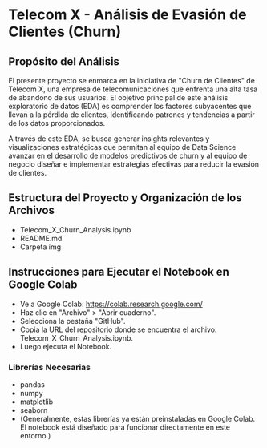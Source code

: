 <h1>Telecom X - Análisis de Evasión de Clientes (Churn)</h1>

<h2>Propósito del Análisis</h2>

<p>El presente proyecto se enmarca en la iniciativa de "Churn de Clientes" de Telecom X, una empresa de telecomunicaciones que enfrenta una alta tasa de abandono de sus usuarios. El objetivo principal de este análisis exploratorio de datos (EDA) es comprender los factores subyacentes que llevan a la pérdida de clientes, identificando patrones y tendencias a partir de los datos proporcionados.

A través de este EDA, se busca generar insights relevantes y visualizaciones estratégicas que permitan al equipo de Data Science avanzar en el desarrollo de modelos predictivos de churn y al equipo de negocio diseñar e implementar estrategias efectivas para reducir la evasión de clientes.</P>

<h2>Estructura del Proyecto y Organización de los Archivos</h2>

- Telecom_X_Churn_Analysis.ipynb 
- README.md  
- Carpeta img

<h2>Instrucciones para Ejecutar el Notebook en Google Colab</h2>

- Ve a Google Colab: https://colab.research.google.com/
- Haz clic en "Archivo" > "Abrir cuaderno".
- Selecciona la pestaña "GitHub".
- Copia la URL del repositorio donde se encuentra el archivo: Telecom_X_Churn_Analysis.ipynb.
- Luego ejecuta el Notebook. 

<h3>Librerías Necesarias</h3>

- pandas
- numpy
- matplotlib
- seaborn
- (Generalmente, estas librerías ya están preinstaladas en Google Colab. El notebook está diseñado para funcionar directamente en este entorno.)